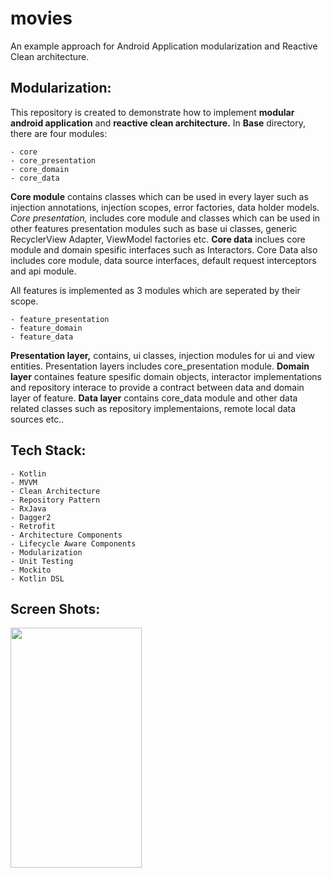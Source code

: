 # movies
An example approach for Android Application modularization and Reactive Clean architecture. 

## Modularization:
This repository is created to demonstrate how to implement __modular android application__ and __reactive clean architecture.__
In __Base__ directory, there are four modules:

```
- core
- core_presentation
- core_domain
- core_data
```

__Core module__ contains classes which can be used in every layer such as injection annotations, injection scopes, error factories,
data holder models. _Core presentation,_ includes core module and classes which can be used in other features presentation modules
such as base ui classes, generic RecyclerView Adapter, ViewModel factories etc. __Core data__ inclues core module and domain spesific
interfaces such as Interactors. Core Data also includes core module, data source interfaces, default request interceptors and 
api module.

All features is implemented as 3 modules which are seperated by their scope.
```
- feature_presentation
- feature_domain
- feature_data
```

__Presentation layer,__ contains, ui classes, injection modules for ui and view entities. Presentation layers includes core_presentation
module. __Domain layer__ containes feature spesific domain objects, interactor implementations and 
repository interace to provide a contract between data and domain layer of feature. __Data layer__ contains core_data module and 
other data related classes such as repository implementaions, remote local data sources etc..

## Tech Stack:
```
- Kotlin
- MVVM
- Clean Architecture 
- Repository Pattern
- RxJava
- Dagger2
- Retrofit
- Architecture Components
- Lifecycle Aware Components
- Modularization
- Unit Testing
- Mockito
- Kotlin DSL
```

## Screen Shots:
<img src="https://github.com/savepopulation/movies/blob/master/art/ss1.png"
height="384" width="210">
